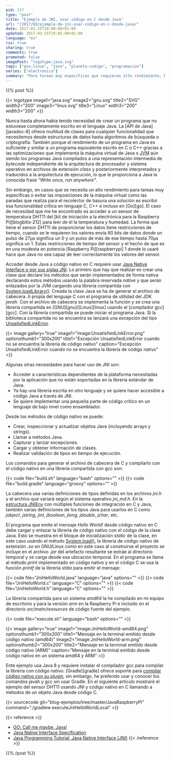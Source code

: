 ```yaml
---
pid: 217
type: "post"
title: "Ejemplo de JNI, usar código en C desde Java"
url: "/2017/03/ejemplo-de-jni-usar-codigo-en-c-desde-java/"
date: 2017-03-25T10:00:00+01:00
updated: 2017-03-25T10:05:00+01:00
language: "es"
rss: true
sharing: true
comments: true
promoted: false
imagePost: "logotype:java.svg"
tags: ["gnu-linux", "java", "planeta-codigo", "programacion"]
series: ["electronica"]
summary: "Para tareas muy específicas que requieran alto rendimiento, baja latencia, tiempo real o haya restricciones de tiempo el lenguaje Java y la JVM pueden mostrar algunas limitaciones obligando a escribir alguna sección crítica de un programa en un lenguaje nativo como C o C++. Para hacer posible la integración entre Java y C existe en Java la API JNI. En este artículo mostraré como realizar un programa Java que emite el mensaje Hola Mundo desde una biblioteca compartida en C y usando JNI."
---
```


{{% post %}}

{{< logotype image1="java.svg" image2="gnu.svg" title2="SVG" width2="200" image3="linux.svg" title3="Linux" wdth3="200" width3="200" >}}

Nunca hasta ahora había tenido necesidad de crear un programa que no estuviese completamente escrito en el lenguaje Java. La [API de Java][javadoc-8] ofrece multitud de clases para cualquier funcionalidad que necesitemos desde estructuras de datos hasta algoritmos de búsqueda o criptografía. También porque el rendimiento de un programa en Java es suficiente y similar a un programa equivalente escrito en C o C++ gracias a las optimizaciones que implementa la máquina virtual de Java o <abbr title="Java Virtual Machine">JVM</abbr> aún siendo los programas Java compilados a una representación intermedia de _bytecode_ independiente de la arquitectura de procesador y sistema operativo en archivos de extensión _class_ y posteriormente interpretados y traducidos a la arquitectura de ejecución, lo que le proporciona a Java la conocida frase _"Write once, run anywhere"_.

Sin embargo, en casos que se necesita un alto rendimiento para tareas muy específicas o evitar las imposiciones de la máquina virtual como las paradas que realiza para el recolector de basura una solución es escribir esa funcionalidad crítica en lenguaje C, C++ e incluso en [Go][go]. El caso de necesidad que me he encontrado es acceder a un sensor de temperatura DHT11 del [kit de iniciación a la electrónica para la Raspberry Pi][blogbitix-212] para leer de él la temperatura y humedad. La forma que tiene el sensor DHT11 de proporcionar los datos tiene restricciones de tiempo, cuando se le requieren los valores envía 80 bits de datos donde un pulso de 27μs significa un 0 y un pulso de más de ese tiempo hasta 70μs significa un 1. Estas restricciones de tiempo del sensor y el hecho de que es en una modesta en potencia [Raspberry Pi][raspberrypi] 1 donde lo usaré hace que Java no sea capaz de leer correctamente los valores del sensor.

Acceder desde Java a código nativo en C requiere usar [Java Native Interface o por sus siglas JNI](https://docs.oracle.com/javase/8/docs/technotes/guides/jni/spec/jniTOC.html). Lo primero que hay que realizar es crear una clase que declare los métodos que serán implementados de forma nativa declarando estos métodos usando la palabra reservada _native_ y que serán enlazados por la JVM cargando una librería compartida con [System.loadLibrary()](javadoc8:java/lang/System.html#loadLibrary-java.lang.String-). Creada la clase Java se ha de generar el archivo de cabecera _.h_ propia del lenguaje C con el programa de utilidad del JDK _javah_. Con el archivo de cabecera se implementa la función y se crea una librería compartida en [GNU][gnu]/[Linux][linux] usando el [compilador gcc][gcc]. Con la librería compartida se puede iniciar el programa Java. Si la biblioteca compartida no se encuentra se lanzará una excepción del tipo [UnsatisfiedLinkError](javadoc8:java/lang/UnsatisfiedLinkError.html).

{{< image
    gallery="true"
    image1="image:UnsatisfiedLinkError.png" optionsthumb1="300x200" title1="Excepción UnsatisfiedLinkError cuando no se encuentra la librería de código nativo"
    caption="Excepción UnsatisfiedLinkError cuando no se encuentra la librería de código nativo" >}}

Algunas otras necesidades para hacer uso de JNI son:

* Acceder a características dependientes de la plataforma necesitadas por la aplicación que no están soportadas en la librería estándar de Java.
* Ya hay una librería escrita en otro lenguaje y se quiere hacer accesible a código Java a través de JNI.
* Se quiere implementar una pequeña parte de código crítico en un lenguaje de bajo nivel como ensamblador.

Desde los métodos de código nativo se puede:

* Crear, inspeccionar y actualizar objetos Java (incluyendo arrays y strings).
* Llamar a métodos Java.
* Capturar y lanzar excepciones.
* Cargar y obtener información de clases.
* Realizar validación de tipos en tiempo de ejecución.

Los comandos para generar el archivo de cabecera de C y compilarlo con el código nativo en una librería compartida con gcc son:

{{< code file="build.sh" language="bash" options="" >}}
{{< code file="build.gradle" language="groovy" options="" >}}

La cabecera usa varias definiciones de tipos definidas en los archivos _jni.h_ y el archivo que variará según el sistema operativo _jni\_md.h_. En la [estructura JNIEnv](http://xdprof.sourceforge.net/doxygen/structJNIEnv__.html) con múltiples funciones de integración en C y Java, también varias definiciones de los tipos Java para usarlos en C como _jobject_, _jstring_, _jint_, _jboolean_, _jlong_, _jdouble_, _jchar_, etc.

El programa que emite el mensaje _Hello World!_ desde código nativo en C debe cargar y enlazar la librería de código nativo con el código de la clase Java. Esto se muestra en el bloque de inicialización _static_ de la clase, en este caso usándo el método [System.load()](javadoc8:java/lang/System.html#load-java.lang.String-), la librería de código nativo de extensión _.so_ en GNU/Linux como en este caso al construirse el proyecto se incluye en el archivo _.jar_ del artefacto resultante se extráe al directorio temporal y se carga desde esa ubicación temporal. En el programa se llama al método _print_ implementado en código nativo y en el código C se usa la función _printf_ de la librería _stdio_ para emitir el mensaje:

{{< code file="JniHelloWorld.java" language="java" options="" >}}
{{< code file="JniHelloWorld.c" language="C" options="" >}}
{{< code file="JniHelloWorld.h" language="C" options="" >}}

La librería compartida para un sistema _amd64_ la he compilado en mi equipo de escritorio y para la versión _arm_ en la Raspberry Pi e incluido en el directorio _src/main/resources_ de código fuente del ejemplo.

{{< code file="execute.sh" language="bash" options="" >}}

{{< image
    gallery="true"
    image1="image:JniHelloWorld-amd64.png" optionsthumb1="300x200" title1="Mensaje en la terminal emitido desde código nativo (amd64)"
    image2="image:JniHelloWorld-arm.png" optionsthumb2="300x200" title2="Mensaje en la terminal emitido desde código nativo (ARM)"
    caption="Mensaje en la terminal emitido desde código nativo en un sistema amd64 y ARM" >}}

Ente ejemplo usa Java 8 y requiere instalar el compilador gcc para compilar la librería con código nativo. [Gradle][gradle] ofrece soporte para [compilar código nativo con su plugin](https://docs.gradle.org/3.4.1/userguide/native_software.html), sin embargo, he preferido usar y conocer los comandos javah y gcc sin usar Gradle. En el siguiente artículo mostraré el ejemplo del sensor DHT11 usando JNI y código nativo en C llamando a métodos de un objeto Java desde código C.

{{< sourcecode git="blog-ejemplos/tree/master/JavaRaspberryPi" command="./gradlew executeJniHelloWorldLocal" >}}

{{< reference >}}
* [GO: Call me maybe, Java!](https://blog.dogan.io/2015/08/15/java-jni-jnr-go/)
* [Java Native Interface Specification](https://docs.oracle.com/javase/8/docs/technotes/guides/jni/spec/jniTOC.html)
* [Java Programming Tutorial, Java Native Interface (JNI)](http://www3.ntu.edu.sg/home/ehchua/programming/java/JavaNativeInterface.html)
{{< /reference >}}

{{% /post %}}
